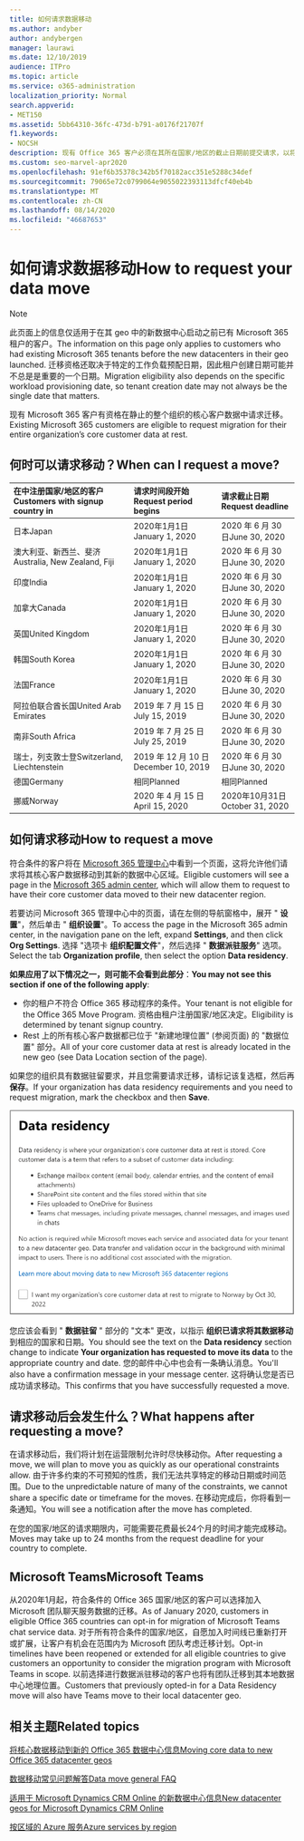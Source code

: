 ```yaml
---
title: 如何请求数据移动
ms.author: andyber
author: andybergen
manager: laurawi
ms.date: 12/10/2019
audience: ITPro
ms.topic: article
ms.service: o365-administration
localization_priority: Normal
search.appverid:
- MET150
ms.assetid: 5bb64310-36fc-473d-b791-a0176f21707f
f1.keywords:
- NOCSH
description: 现有 Office 365 客户必须在其所在国家/地区的截止日期前提交请求，以将其 Microsoft 365 服务数据移动到其新地理位置。
ms.custom: seo-marvel-apr2020
ms.openlocfilehash: 91ef6b35378c342b5f70182acc351e5288c34def
ms.sourcegitcommit: 79065e72c0799064e9055022393113dfcf40eb4b
ms.translationtype: MT
ms.contentlocale: zh-CN
ms.lasthandoff: 08/14/2020
ms.locfileid: "46687653"
---
```

# <a name="how-to-request-your-data-move"></a><span data-ttu-id="55d43-103">如何请求数据移动</span><span class="sxs-lookup"><span data-stu-id="55d43-103">How to request your data move</span></span>

> [!NOTE]
> <span data-ttu-id="55d43-104">此页面上的信息仅适用于在其 geo 中的新数据中心启动之前已有 Microsoft 365 租户的客户。</span><span class="sxs-lookup"><span data-stu-id="55d43-104">The information on this page only applies to customers who had existing Microsoft 365 tenants before the new datacenters in their geo launched.</span></span> <span data-ttu-id="55d43-105">迁移资格还取决于特定的工作负载预配日期，因此租户创建日期可能并不总是是重要的一个日期。</span><span class="sxs-lookup"><span data-stu-id="55d43-105">Migration eligibility also depends on the specific workload provisioning date, so tenant creation date may not always be the single date that matters.</span></span>
  
<span data-ttu-id="55d43-106">现有 Microsoft 365 客户有资格在静止的整个组织的核心客户数据中请求迁移。</span><span class="sxs-lookup"><span data-stu-id="55d43-106">Existing Microsoft 365 customers are eligible to request migration for their entire organization’s core customer data at rest.</span></span>  
  
## <a name="when-can-i-request-a-move"></a><span data-ttu-id="55d43-107">何时可以请求移动？</span><span class="sxs-lookup"><span data-stu-id="55d43-107">When can I request a move?</span></span>

|<span data-ttu-id="55d43-108">**在中注册国家/地区的客户**</span><span class="sxs-lookup"><span data-stu-id="55d43-108">**Customers with signup country in**</span></span>|<span data-ttu-id="55d43-109">**请求时间段开始**</span><span class="sxs-lookup"><span data-stu-id="55d43-109">**Request period begins**</span></span>|<span data-ttu-id="55d43-110">**请求截止日期**</span><span class="sxs-lookup"><span data-stu-id="55d43-110">**Request deadline**</span></span>|
|:-----|:-----|:-----|
|<span data-ttu-id="55d43-111">日本</span><span class="sxs-lookup"><span data-stu-id="55d43-111">Japan</span></span>  <br/> |<span data-ttu-id="55d43-112">2020年1月1日</span><span class="sxs-lookup"><span data-stu-id="55d43-112">January 1, 2020</span></span>  <br/> |<span data-ttu-id="55d43-113">2020 年 6 月 30 日</span><span class="sxs-lookup"><span data-stu-id="55d43-113">June 30, 2020</span></span>  <br/> |
|<span data-ttu-id="55d43-114">澳大利亚、新西兰、斐济</span><span class="sxs-lookup"><span data-stu-id="55d43-114">Australia, New Zealand, Fiji</span></span>  <br/> |<span data-ttu-id="55d43-115">2020年1月1日</span><span class="sxs-lookup"><span data-stu-id="55d43-115">January 1, 2020</span></span>  <br/> |<span data-ttu-id="55d43-116">2020 年 6 月 30 日</span><span class="sxs-lookup"><span data-stu-id="55d43-116">June 30, 2020</span></span>  <br/> |
|<span data-ttu-id="55d43-117">印度</span><span class="sxs-lookup"><span data-stu-id="55d43-117">India</span></span>  <br/> |<span data-ttu-id="55d43-118">2020年1月1日</span><span class="sxs-lookup"><span data-stu-id="55d43-118">January 1, 2020</span></span>  <br/> |<span data-ttu-id="55d43-119">2020 年 6 月 30 日</span><span class="sxs-lookup"><span data-stu-id="55d43-119">June 30, 2020</span></span>  <br/> |
|<span data-ttu-id="55d43-120">加拿大</span><span class="sxs-lookup"><span data-stu-id="55d43-120">Canada</span></span>  <br/> |<span data-ttu-id="55d43-121">2020年1月1日</span><span class="sxs-lookup"><span data-stu-id="55d43-121">January 1, 2020</span></span>  <br/> |<span data-ttu-id="55d43-122">2020 年 6 月 30 日</span><span class="sxs-lookup"><span data-stu-id="55d43-122">June 30, 2020</span></span>  <br/> |
|<span data-ttu-id="55d43-123">英国</span><span class="sxs-lookup"><span data-stu-id="55d43-123">United Kingdom</span></span>  <br/> |<span data-ttu-id="55d43-124">2020年1月1日</span><span class="sxs-lookup"><span data-stu-id="55d43-124">January 1, 2020</span></span>  <br/> |<span data-ttu-id="55d43-125">2020 年 6 月 30 日</span><span class="sxs-lookup"><span data-stu-id="55d43-125">June 30, 2020</span></span>  <br/> |
|<span data-ttu-id="55d43-126">韩国</span><span class="sxs-lookup"><span data-stu-id="55d43-126">South Korea</span></span>  <br/> |<span data-ttu-id="55d43-127">2020年1月1日</span><span class="sxs-lookup"><span data-stu-id="55d43-127">January 1, 2020</span></span>  <br/> |<span data-ttu-id="55d43-128">2020 年 6 月 30 日</span><span class="sxs-lookup"><span data-stu-id="55d43-128">June 30, 2020</span></span>  <br/> |
|<span data-ttu-id="55d43-129">法国</span><span class="sxs-lookup"><span data-stu-id="55d43-129">France</span></span>  <br/> |<span data-ttu-id="55d43-130">2020年1月1日</span><span class="sxs-lookup"><span data-stu-id="55d43-130">January 1, 2020</span></span>  <br/> |<span data-ttu-id="55d43-131">2020 年 6 月 30 日</span><span class="sxs-lookup"><span data-stu-id="55d43-131">June 30, 2020</span></span>  <br/> |
|<span data-ttu-id="55d43-132">阿拉伯联合酋长国</span><span class="sxs-lookup"><span data-stu-id="55d43-132">United Arab Emirates</span></span>  <br/> |<span data-ttu-id="55d43-133">2019 年 7 月 15 日</span><span class="sxs-lookup"><span data-stu-id="55d43-133">July 15, 2019</span></span>  <br/> |<span data-ttu-id="55d43-134">2020 年 6 月 30 日</span><span class="sxs-lookup"><span data-stu-id="55d43-134">June 30, 2020</span></span>  <br/> |
|<span data-ttu-id="55d43-135">南非</span><span class="sxs-lookup"><span data-stu-id="55d43-135">South Africa</span></span>  <br/> |<span data-ttu-id="55d43-136">2019 年 7 月 25 日</span><span class="sxs-lookup"><span data-stu-id="55d43-136">July 25, 2019</span></span>  <br/> |<span data-ttu-id="55d43-137">2020 年 6 月 30 日</span><span class="sxs-lookup"><span data-stu-id="55d43-137">June 30, 2020</span></span>  <br/> |
|<span data-ttu-id="55d43-138">瑞士，列支敦士登</span><span class="sxs-lookup"><span data-stu-id="55d43-138">Switzerland, Liechtenstein</span></span>  <br/> |<span data-ttu-id="55d43-139">2019 年 12 月 10 日</span><span class="sxs-lookup"><span data-stu-id="55d43-139">December 10, 2019</span></span>  <br/> |<span data-ttu-id="55d43-140">2020 年 6 月 30 日</span><span class="sxs-lookup"><span data-stu-id="55d43-140">June 30, 2020</span></span>  <br/> |
|<span data-ttu-id="55d43-141">德国</span><span class="sxs-lookup"><span data-stu-id="55d43-141">Germany</span></span>  <br/> |<span data-ttu-id="55d43-142">相同</span><span class="sxs-lookup"><span data-stu-id="55d43-142">Planned</span></span>  <br/> |<span data-ttu-id="55d43-143">相同</span><span class="sxs-lookup"><span data-stu-id="55d43-143">Planned</span></span>  <br/> |
|<span data-ttu-id="55d43-144">挪威</span><span class="sxs-lookup"><span data-stu-id="55d43-144">Norway</span></span>  <br/> |<span data-ttu-id="55d43-145">2020 年 4 月 15 日</span><span class="sxs-lookup"><span data-stu-id="55d43-145">April 15, 2020</span></span>  <br/> |<span data-ttu-id="55d43-146">2020年10月31日</span><span class="sxs-lookup"><span data-stu-id="55d43-146">October 31, 2020</span></span>  <br/> |
   
## <a name="how-to-request-a-move"></a><span data-ttu-id="55d43-147">如何请求移动</span><span class="sxs-lookup"><span data-stu-id="55d43-147">How to request a move</span></span>

<span data-ttu-id="55d43-148">符合条件的客户将在 [Microsoft 365 管理中心](https://aka.ms/365admin)中看到一个页面，这将允许他们请求将其核心客户数据移动到其新的数据中心区域。</span><span class="sxs-lookup"><span data-stu-id="55d43-148">Eligible customers will see a page in the [Microsoft 365 admin center](https://aka.ms/365admin), which will allow them to request to have their core customer data moved to their new datacenter region.</span></span>  
  
<span data-ttu-id="55d43-149">若要访问 Microsoft 365 管理中心中的页面，请在左侧的导航窗格中，展开 " **设置**"，然后单击 " **组织设置**"。</span><span class="sxs-lookup"><span data-stu-id="55d43-149">To access the page in the Microsoft 365 admin center, in the navigation pane on the left, expand **Settings**, and then click **Org Settings**.</span></span>
<span data-ttu-id="55d43-150">选择 "选项卡 **组织配置文件**"，然后选择 " **数据派驻服务**" 选项。</span><span class="sxs-lookup"><span data-stu-id="55d43-150">Select the tab **Organization profile**, then select the option **Data residency**.</span></span>
  
<span data-ttu-id="55d43-151">**如果应用了以下情况之一，则可能不会看到此部分**：</span><span class="sxs-lookup"><span data-stu-id="55d43-151">**You may not see this section if one of the following apply**:</span></span>
- <span data-ttu-id="55d43-152">你的租户不符合 Office 365 移动程序的条件。</span><span class="sxs-lookup"><span data-stu-id="55d43-152">Your tenant is not eligible for the Office 365 Move Program.</span></span>  <span data-ttu-id="55d43-153">资格由租户注册国家/地区决定。</span><span class="sxs-lookup"><span data-stu-id="55d43-153">Eligibility is determined by tenant signup country.</span></span>
- <span data-ttu-id="55d43-154">Rest 上的所有核心客户数据都已位于 "新建地理位置" (参阅页面) 的 "数据位置" 部分。</span><span class="sxs-lookup"><span data-stu-id="55d43-154">All of your core customer data at rest is already located in the new geo (see Data Location section of the page).</span></span> 
  
<span data-ttu-id="55d43-155">如果您的组织具有数据驻留要求，并且您需要请求迁移，请标记该复选框，然后再 **保存**。</span><span class="sxs-lookup"><span data-stu-id="55d43-155">If your organization has data residency requirements and you need to request migration, mark the checkbox and then **Save**.</span></span>
  
![数据中心选择操作屏幕](../media/dataresidencyflyoutae.jpg)
  
<span data-ttu-id="55d43-157">您应该会看到 " **数据驻留** " 部分的 "文本" 更改，以指示 **组织已请求将其数据移动** 到相应的国家和日期。</span><span class="sxs-lookup"><span data-stu-id="55d43-157">You should see the text on the **Data residency** section change to indicate **Your organization has requested to move its data** to the appropriate country and date.</span></span> <span data-ttu-id="55d43-158">您的邮件中心中也会有一条确认消息。</span><span class="sxs-lookup"><span data-stu-id="55d43-158">You'll also have a confirmation message in your message center.</span></span> <span data-ttu-id="55d43-159">这将确认您是否已成功请求移动。</span><span class="sxs-lookup"><span data-stu-id="55d43-159">This confirms that you have successfully requested a move.</span></span> 


  
## <a name="what-happens-after-requesting-a-move"></a><span data-ttu-id="55d43-160">请求移动后会发生什么？</span><span class="sxs-lookup"><span data-stu-id="55d43-160">What happens after requesting a move?</span></span>

<span data-ttu-id="55d43-161">在请求移动后，我们将计划在运营限制允许时尽快移动你。</span><span class="sxs-lookup"><span data-stu-id="55d43-161">After requesting a move, we will plan to move you as quickly as our operational constraints allow.</span></span> <span data-ttu-id="55d43-162">由于许多约束的不可预知的性质，我们无法共享特定的移动日期或时间范围。</span><span class="sxs-lookup"><span data-stu-id="55d43-162">Due to the unpredictable nature of many of the constraints, we cannot share a specific date or timeframe for the moves.</span></span> <span data-ttu-id="55d43-163">在移动完成后，你将看到一条通知。</span><span class="sxs-lookup"><span data-stu-id="55d43-163">You will see a notification after the move has completed.</span></span>
  
<span data-ttu-id="55d43-164">在您的国家/地区的请求期限内，可能需要花费最长24个月的时间才能完成移动。</span><span class="sxs-lookup"><span data-stu-id="55d43-164">Moves may take up to 24 months from the request deadline for your country to complete.</span></span>
  
## <a name="microsoft-teams"></a><span data-ttu-id="55d43-165">Microsoft Teams</span><span class="sxs-lookup"><span data-stu-id="55d43-165">Microsoft Teams</span></span>

<span data-ttu-id="55d43-166">从2020年1月起，符合条件的 Office 365 国家/地区的客户可以选择加入 Microsoft 团队聊天服务数据的迁移。</span><span class="sxs-lookup"><span data-stu-id="55d43-166">As of January 2020, customers in eligible Office 365 countries can opt-in for migration of Microsoft Teams chat service data.</span></span>  <span data-ttu-id="55d43-167">对于所有符合条件的国家/地区，自愿加入时间线已重新打开或扩展，让客户有机会在范围内为 Microsoft 团队考虑迁移计划。</span><span class="sxs-lookup"><span data-stu-id="55d43-167">Opt-in timelines have been reopened or extended for all eligible countries to give customers an opportunity to consider the migration program with Microsoft Teams in scope.</span></span> <span data-ttu-id="55d43-168">以前选择进行数据派驻移动的客户也将有团队迁移到其本地数据中心地理位置。</span><span class="sxs-lookup"><span data-stu-id="55d43-168">Customers that previously opted-in for a Data Residency move will also have Teams move to their local datacenter geo.</span></span>

## <a name="related-topics"></a><span data-ttu-id="55d43-169">相关主题</span><span class="sxs-lookup"><span data-stu-id="55d43-169">Related topics</span></span>

[<span data-ttu-id="55d43-170">将核心数据移动到新的 Office 365 数据中心信息</span><span class="sxs-lookup"><span data-stu-id="55d43-170">Moving core data to new Office 365 datacenter geos</span></span>](moving-data-to-new-datacenter-geos.md)

[<span data-ttu-id="55d43-171">数据移动常见问题解答</span><span class="sxs-lookup"><span data-stu-id="55d43-171">Data move general FAQ</span></span>](data-move-faq.md)

[<span data-ttu-id="55d43-172">适用于 Microsoft Dynamics CRM Online 的新数据中心信息</span><span class="sxs-lookup"><span data-stu-id="55d43-172">New datacenter geos for Microsoft Dynamics CRM Online</span></span>](https://go.microsoft.com/fwlink/p/?Linkid=615924)
  
[<span data-ttu-id="55d43-173">按区域的 Azure 服务</span><span class="sxs-lookup"><span data-stu-id="55d43-173">Azure services by region</span></span>](https://azure.microsoft.com/regions/)
  

